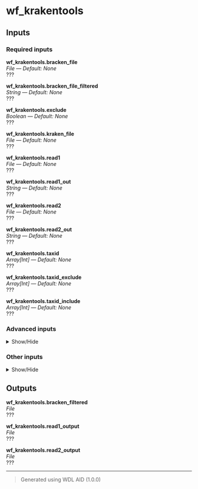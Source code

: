 # wf_krakentools


## Inputs

### Required inputs
<p name="wf_krakentools.bracken_file">
        <b>wf_krakentools.bracken_file</b><br />
        <i>File &mdash; Default: None</i><br />
        ???
</p>
<p name="wf_krakentools.bracken_file_filtered">
        <b>wf_krakentools.bracken_file_filtered</b><br />
        <i>String &mdash; Default: None</i><br />
        ???
</p>
<p name="wf_krakentools.exclude">
        <b>wf_krakentools.exclude</b><br />
        <i>Boolean &mdash; Default: None</i><br />
        ???
</p>
<p name="wf_krakentools.kraken_file">
        <b>wf_krakentools.kraken_file</b><br />
        <i>File &mdash; Default: None</i><br />
        ???
</p>
<p name="wf_krakentools.read1">
        <b>wf_krakentools.read1</b><br />
        <i>File &mdash; Default: None</i><br />
        ???
</p>
<p name="wf_krakentools.read1_out">
        <b>wf_krakentools.read1_out</b><br />
        <i>String &mdash; Default: None</i><br />
        ???
</p>
<p name="wf_krakentools.read2">
        <b>wf_krakentools.read2</b><br />
        <i>File &mdash; Default: None</i><br />
        ???
</p>
<p name="wf_krakentools.read2_out">
        <b>wf_krakentools.read2_out</b><br />
        <i>String &mdash; Default: None</i><br />
        ???
</p>
<p name="wf_krakentools.taxid">
        <b>wf_krakentools.taxid</b><br />
        <i>Array[Int] &mdash; Default: None</i><br />
        ???
</p>
<p name="wf_krakentools.taxid_exclude">
        <b>wf_krakentools.taxid_exclude</b><br />
        <i>Array[Int] &mdash; Default: None</i><br />
        ???
</p>
<p name="wf_krakentools.taxid_include">
        <b>wf_krakentools.taxid_include</b><br />
        <i>Array[Int] &mdash; Default: None</i><br />
        ???
</p>

### Advanced inputs
<details>
<summary> Show/Hide </summary>
<p name="wf_krakentools.task_extract_kraken_reads.docker">
        <b>wf_krakentools.task_extract_kraken_reads.docker</b><br />
        <i>String &mdash; Default: "dbest/krakentools:v1.2"</i><br />
        The docker image used for this task. Changing this may result in errors which the developers may choose not to address.
</p>
<p name="wf_krakentools.task_extract_kraken_reads.memory">
        <b>wf_krakentools.task_extract_kraken_reads.memory</b><br />
        <i>String &mdash; Default: "10GB"</i><br />
        The amount of memory available to the job.
</p>
<p name="wf_krakentools.task_filter_bracken_output.docker">
        <b>wf_krakentools.task_filter_bracken_output.docker</b><br />
        <i>String &mdash; Default: "dbest/krakentools:v1.2"</i><br />
        The docker image used for this task. Changing this may result in errors which the developers may choose not to address.
</p>
<p name="wf_krakentools.task_filter_bracken_output.memory">
        <b>wf_krakentools.task_filter_bracken_output.memory</b><br />
        <i>String &mdash; Default: "10GB"</i><br />
        The amount of memory available to the job.
</p>
</details>

### Other inputs
<details>
<summary> Show/Hide </summary>
<p name="wf_krakentools.task_extract_kraken_reads.disk_size">
        <b>wf_krakentools.task_extract_kraken_reads.disk_size</b><br />
        <i>Int &mdash; Default: 100</i><br />
        ???
</p>
<p name="wf_krakentools.task_filter_bracken_output.disk_size">
        <b>wf_krakentools.task_filter_bracken_output.disk_size</b><br />
        <i>Int &mdash; Default: 100</i><br />
        ???
</p>
</details>

## Outputs
<p name="wf_krakentools.bracken_filtered">
        <b>wf_krakentools.bracken_filtered</b><br />
        <i>File</i><br />
        ???
</p>
<p name="wf_krakentools.read1_output">
        <b>wf_krakentools.read1_output</b><br />
        <i>File</i><br />
        ???
</p>
<p name="wf_krakentools.read2_output">
        <b>wf_krakentools.read2_output</b><br />
        <i>File</i><br />
        ???
</p>

<hr />

> Generated using WDL AID (1.0.0)
